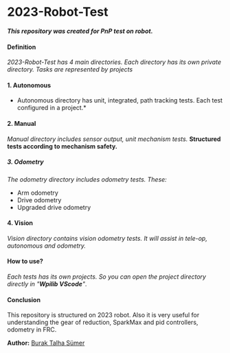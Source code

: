 # 2023-Robot-Test
***This repository was created for PnP test on robot.***

#### Definition
*2023-Robot-Test has 4 main directories. Each directory has its own private directory. Tasks are represented by projects*

#### 1. Autonomous
* Autonomous directory has unit, integrated, path tracking tests. Each test configured in a project.*

#### 2. Manual
*Manual directory includes sensor output, unit mechanism tests.*
**Structured tests according to mechanism safety.**
##### 3. Odometry
*The odometry directory includes odometry tests. These:*
- Arm odometry
- Drive odometry
- Upgraded drive odometry
#### 4. Vision
*Vision directory contains vision odometry tests. It will assist in tele-op, autonomous and odometry.*

#### How to use?

*Each tests has its own projects. So you can open the project directory directly in "**Wpilib VScode**"*.

#### Conclusion
This repository is structured on 2023 robot. Also it is very useful for understanding the gear of reduction, SparkMax and pid controllers, odometry in FRC.

**Author:** [Burak Talha Sümer](https://github.com/Burak-Talha)
